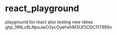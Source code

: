 # react_playground
playground for react also testing new ideas 
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
